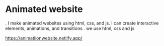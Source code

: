 
# Animated website

. I make animated websites using html, css, and js. I can create interactive elements, animations, and transitions
. we use html, css and js


https://animatiionwebsite.netlify.app/
